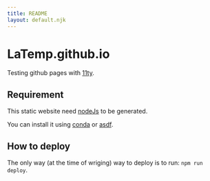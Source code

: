 ```yaml
---
title: README
layout: default.njk
---
```

# LaTemp.github.io

Testing github pages with [11ty](https://www.11ty.dev/).

## Requirement

This static website need [nodeJs](https://nodejs.org/en/) to be generated.

You can install it using [conda](https://anaconda.org/conda-forge/nodejs) or [asdf](https://github.com/asdf-vm/asdf).


## How to deploy

The only way (at the time of wriging) way to deploy is to run: `npm run deploy`.